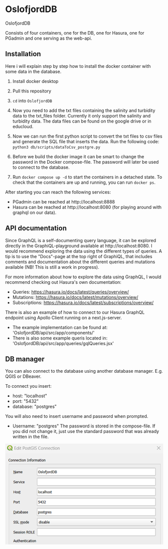 # OslofjordDB
OslofjordDB

Consists of four containers, one for the DB, one for Hasura, one for PGadmin and one serving as the web-api.

## Installation
Here i will explain step by step how to install the docker container with some data in the database.

1. Install docker desktop
2. Pull this repository
3. `cd` into `OslofjordDB`
4. Now you need to add the txt files containing the salinity and turbidity data to the txt_files folder. Currently it only support the salinity and turbidity data. The data files can be found on the google drive or in educloud. 
5. Now we can run the first python script to convert the txt files to csv files and generate the SQL file that inserts the data. Run the following code:  
` python3 db/scripts/dataToCsv_postgre.py `

6. Before we build the docker image it can be smart to change the password in the Docker compose-file. The password will later be used to connect to the database.
7. Run `docker compose up -d` to start the containers in a detached state. 
To check that the containers are up and running, you can run `docker ps`.

After starting you can reach the following services:
- PGadmin can be reached at http://localhost:8888
- Hasura can be reached at http://localhost:8080 (for playing around with graphql on our data).

## API documentation
Since GraphQL is a self-documenting query language, it can be explored directly in the GraphiQL-playground available at http://localhost:8080. I would recommend exploring the data using the different types of queries. A tip is to use the "Docs"-page at the top right of GraphiQL, that includes comments and documentation about the different queries and mutations available (NB! This is still a work in progress). 

For more information about how to explore the data using GraphQL, I would recommend checking out Hasura's own documentation:
- Queries: https://hasura.io/docs/latest/queries/overview/
- Mutations: https://hasura.io/docs/latest/mutations/overview/
- Subscriptions: https://hasura.io/docs/latest/subscriptions/overview/

There is also an example of how to connect to our Hasura GraphQL endpoint using Apollo Client running on a next.js-server.
- The example implementation can be found at: 'OslofjordDB/api/src/app/components/'
- There is also some example queris located in: 'OslofjordDB/api/src/app/queries/gqlQueries.jsx'

## DB manager

You can also connect to the database using another database manager. E.g. QGIS or DBeaver.

To connect you insert:
- host: "localhost"
- port: "5432"
- database: "postgres" 

You will also need to insert username and password when prompted. 
- Username: "postgres"
The password is stored in the compose-file. If you did not change it, just use the standard password that was already written in the file.  

![](images/qgis.png)
